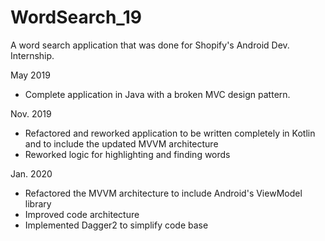 # WordSearch_19
A word search application that was done for Shopify's Android Dev. Internship.

May 2019
- Complete application in Java with a broken MVC design pattern.

Nov. 2019
- Refactored and reworked application to be written completely in Kotlin and to include the updated MVVM architecture
- Reworked logic for highlighting and finding words

Jan. 2020
- Refactored the MVVM architecture to include Android's ViewModel library
- Improved code architecture
- Implemented Dagger2 to simplify code base
